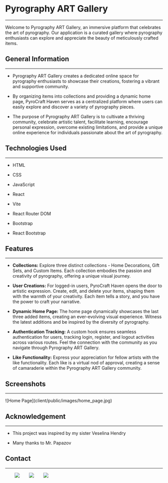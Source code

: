 <h1>Pyrography ART Gallery</h1>
<hr><p>Welcome to Pyrography ART Gallery, an immersive platform that celebrates the art of pyrography. Our application is a curated gallery where pyrography enthusiasts can explore and appreciate the beauty of meticulously crafted items.</p><h2>General Information</h2>
<hr><ul>
<li>Pyrography ART Gallery creates a dedicated online space for pyrography enthusiasts to showcase their creations, fostering a vibrant and supportive community.</li>
</ul><ul>
<li>By organizing items into collections and providing a dynamic home page, PyroCraft Haven serves as a centralized platform where users can easily explore and discover a variety of pyrography pieces.</li>
</ul><ul>
<li>The purpose of Pyrography ART Gallery is to cultivate a thriving community, celebrate artistic talent, facilitate learning, encourage personal expression, overcome existing limitations, and provide a unique online experience for individuals passionate about the art of pyrography.</li>
</ul><h2>Technologies Used</h2>
<hr><ul>
<li>HTML</li>
</ul><ul>
<li>CSS</li>
</ul><ul>
<li>JavaScript</li>
</ul><ul>
<li>React</li>
</ul><ul>
<li>Vite</li>
</ul><ul>
<li>React Router DOM</li>
</ul><ul>
<li>Bootstrap</li>
</ul><ul>
<li>React Bootstrap</li>
</ul><h2>Features</h2>
<hr><ul>
<li><b>Collections:</b> Explore three distinct collections - Home Decorations, Gift Sets, and Custom Items. Each collection embodies the passion and creativity of pyrography, offering a unique visual journey.</li>
</ul><ul>
<li><b>User Creations:</b> For logged-in users, PyroCraft Haven opens the door to artistic expression. Create, edit, and delete your items, shaping them with the warmth of your creativity. Each item tells a story, and you have the power to craft your narrative.</li>
</ul><ul>
<li><b>Dynamic Home Page:</b> The home page dynamically showcases the last three added items, creating an ever-evolving visual experience. Witness the latest additions and be inspired by the diversity of pyrography.</li>
</ul><ul>
<li><b>Authentication Tracking:</b> A custom hook ensures seamless authentication for users, tracking login, register, and logout activities across various routes. Feel the connection with the community as you navigate through Pyrography ART Gallery.</li>
</ul><ul>
<li><b>Like Functionality:</b> Express your appreciation for fellow artists with the like functionality. Each like is a virtual nod of approval, creating a sense of camaraderie within the Pyrography ART Gallery community.</li>
</ul>
<h2>Screenshots</h2>
<hr>
![Home Page](client/public/images/home_page.jpg)
<h2>Acknowledgement</h2>
<hr><ul>
<li>This project was inspired by my sister Veselina Hendry</li>
</ul><ul>
<li>Many thanks to Mr. Papazov</li>
</ul><h2>Contact</h2>
<hr><p><span style="margin-right: 30px;"></span><a href="https://www.linkedin.com/in/kristina-strateva-a820ba254/"><img target="_blank" src="https://cdn.jsdelivr.net/gh/devicons/devicon/icons/linkedin/linkedin-original.svg" style="width: 10%;"></a><span style="margin-right: 30px;"></span><a href="https://github.com/KristinaStrateva"><img target="_blank" src="https://cdn.jsdelivr.net/gh/devicons/devicon/icons/github/github-original.svg" style="width: 10%;"></a><span style="margin-right: 30px;"></span><a href="https://www.facebook.com/profile.php?id=100000144024793"><img target="_blank" src="https://cdn.jsdelivr.net/gh/devicons/devicon/icons/facebook/facebook-original.svg" style="width: 10%;"></a></p>